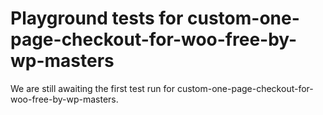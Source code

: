 # Playground tests for custom-one-page-checkout-for-woo-free-by-wp-masters
We are still awaiting the first test run for custom-one-page-checkout-for-woo-free-by-wp-masters.
